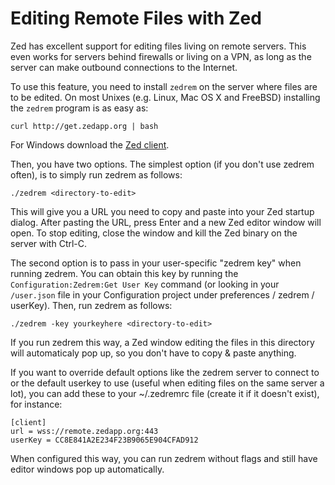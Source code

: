 Editing Remote Files with Zed
=============================

Zed has excellent support for editing files living on remote servers. This even works for servers behind firewalls or living on a VPN, as long as the server can make outbound connections to the Internet.

To use this feature, you need to install `zedrem` on the server where files are to be edited. On most Unixes (e.g. Linux, Mac OS X and FreeBSD) installing the `zedrem` program is as easy as:

    curl http://get.zedapp.org | bash

For Windows download the [Zed client](http://get.zedapp.org/zed.exe).

Then, you have two options. The simplest option (if you don't use zedrem often), is to simply run zedrem as follows:

    ./zedrem <directory-to-edit>

This will give you a URL you need to copy and paste into your Zed startup dialog. After pasting the URL, press Enter and a new Zed editor window will open. To stop editing, close the window and kill the Zed binary on the server with Ctrl-C.

The second option is to pass in your user-specific "zedrem key" when running zedrem. You can obtain this key by running the `Configuration:Zedrem:Get User Key` command (or looking in your `/user.json` file in your Configuration project under preferences / zedrem / userKey). Then, run zedrem as follows:


    ./zedrem -key yourkeyhere <directory-to-edit>

If you run zedrem this way, a Zed window editing the files in this directory will automaticaly pop up, so you don't have to copy & paste anything.

If you want to override default options like the zedrem server to connect to or the default userkey to use (useful when editing files on the same server a lot), you can add these to your ~/.zedremrc file (create it if it doesn't exist), for instance:

    [client]
    url = wss://remote.zedapp.org:443
    userKey = CC8E841A2E234F23B9065E904CFAD912

When configured this way, you can run zedrem without flags and still have editor windows pop up automatically.
